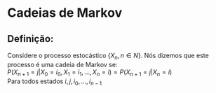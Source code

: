 # Cadeias de Markov

## Definição: 
Considere o processo estocástico {$X_{n},n\in N$}. Nós dizemos que este processo é uma cadeia de Markov se:  
$P(X_{n+1}=j|X_{0}=i_{0},X_{1}=i_{1},...,X_{n}=i)=P(X_{n+1}=j|X_{n}=i)$  
Para todos estados $i,j,i_{0},...,i_{n-1}$  
